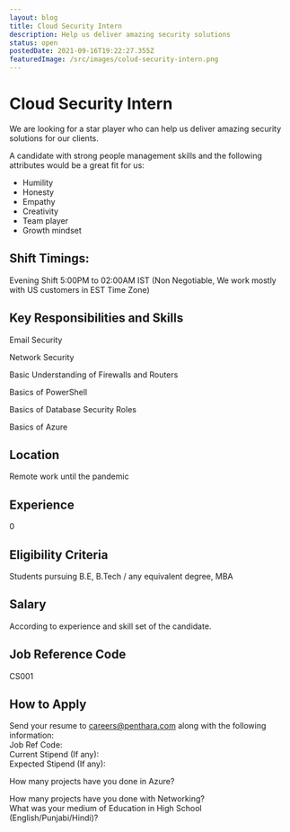 ```yaml
---
layout: blog
title: Cloud Security Intern
description: Help us deliver amazing security solutions
status: open
postedDate: 2021-09-16T19:22:27.355Z
featuredImage: /src/images/colud-security-intern.png
---
```

<!--StartFragment-->

# Cloud Security Intern

We are looking for a star player who can help us deliver amazing security solutions for our clients.

A candidate with strong people management skills and the following attributes would be a great fit for us:

* Humility
* Honesty
* Empathy
* Creativity
* Team player
* Growth mindset

## Shift Timings:

Evening Shift 5:00PM to 02:00AM IST (Non Negotiable, We work mostly with US customers in EST Time Zone)

## Key Responsibilities and Skills

Email Security

Network Security

Basic Understanding of Firewalls and Routers

Basics of PowerShell

Basics of Database Security Roles

Basics of Azure



## Location

Remote work until the pandemic

## Experience

0

## Eligibility Criteria

Students pursuing B.E, B.Tech / any equivalent degree, MBA

## Salary

According to experience and skill set of the candidate.

## Job Reference Code

CS001

## How to Apply

Send your resume to [careers@penthara.com](mailto:careers@penthara.com) along with the following information:\
Job Ref Code:\
Current Stipend (If any):\
Expected Stipend (If any):

How many projects have you done in Azure?

How many projects have you done with Networking?\
What was your medium of Education in High School (English/Punjabi/Hindi)?

<!--EndFragment-->
